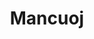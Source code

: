 ---
layout: home

title: Mancuoj
titleTemplate: 笔记 

hero:
  name: CSDIY
  text: 计算机自学之路
  tagline: 包含笔记、总结、感想以及各种正经教程（不是
  # image:
  #   src: /logo.svg
  #   alt: logo
  actions:
    - theme: brand
      text: 开始阅读
      link: /cs/intro
    - theme: alt
      text: GitHub
      link: https://github.com/mancuoj/csdiy

features:
  - title: 🖥️ 计算机
    details: 计算机公开课和一些经典大黑书
    link: /cs/intro
  - title: 🦾 编程语言
    details: 各种编程语言及对应体系
    link: /lang/c/intro
  - title: ➗ 数学
    details: 计算机相关数学
    link: /math/intro
  - title: 🛠️ 工具
    details: 一些有用工具，如 LaTeX 等
    link: /tool/markdown
---